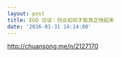 ```yaml
---
layout: post
title: EGO 访谈：创业如何才能真正快起来
date: '2016-01-31 14:14:00'
---
```


http://chuansong.me/n/2127170